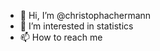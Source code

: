 - 👋 Hi, I’m @christophachermann
- 👀 I’m interested in statistics
- 📫 How to reach me 

<!---
christophachermann/christophachermann is a ✨ special ✨ repository because its `README.md` (this file) appears on your GitHub profile.
You can click the Preview link to take a look at your changes.
--->
